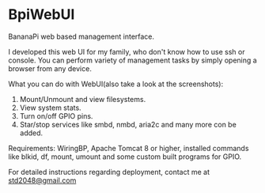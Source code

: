 # BpiWebUI
BananaPi web based management interface.

I developed this web UI for my family, who don't know how to use ssh or console. You can perform variety of management tasks by simply 
opening a browser from any device.

What you can do with WebUI(also take a look at the screenshots):  
1. Mount/Unmount and view filesystems.  
2. View system stats.  
3. Turn on/off GPIO pins.  
4. Star/stop services like smbd, nmbd, aria2c and many more con be added.  

Requirements:
WiringBP, Apache Tomcat 8 or higher, installed commands like blkid, df, mount, umount and some custom built programs for GPIO.

For detailed instructions regarding deployment, contact me at std2048@gmail.com
